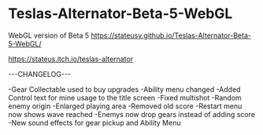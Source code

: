 # Teslas-Alternator-Beta-5-WebGL
WebGL version of Beta 5
https://stateusy.github.io/Teslas-Alternator-Beta-5-WebGL/

https://stateus.itch.io/teslas-alternator

---CHANGELOG---

-Gear Collectable used to buy upgrades
-Ability menu changed
-Added Control text for mine usage to the title screen
-Fixed multishot
-Random enemy origin
-Enlarged playing area
-Removed old score
-Restart menu now shows wave reached
-Enemys now drop gears instead of adding score
-New sound effects for gear pickup and Ability Menu
